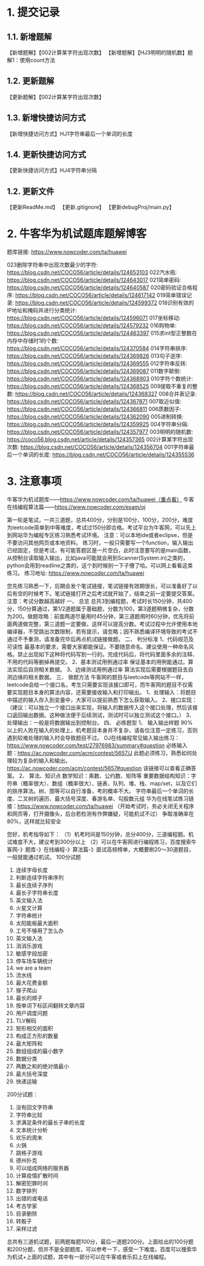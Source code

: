 # 1. 提交记录
## 1.1. 新增题解
【新增题解】【002计算某字符出现次数】
【新增题解】【HJ3明明的随机数】题解1：使用count方法
## 1.2. 更新题解
【更新题解】【002计算某字符出现次数】
## 1.3. 新增快捷访问方式
【新增快捷访问方式】HJ1字符串最后一个单词的长度
## 1.4. 更新快捷访问方式
【更新快捷访问方式】HJ4字符串分隔
## 1.2. 更新文件
【更新ReadMe.md】
【更新.gitignore】
【更新debugProj/main.py】

# 2. 牛客华为机试题库题解博客

题库链接: https://www.nowcoder.com/ta/huawei

023删除字符串中出现次数最少的字符: https://blog.csdn.net/COCO56/article/details/124653103
022汽水瓶: https://blog.csdn.net/COCO56/article/details/124643017
021简单密码: https://blog.csdn.net/COCO56/article/details/124640587
020密码验证合格程序: https://blog.csdn.net/COCO56/article/details/124617142
019简单错误记录: https://blog.csdn.net/COCO56/article/details/124599372
018识别有效的IP地址和掩码并进行分类统计: https://blog.csdn.net/COCO56/article/details/124596071
017坐标移动: https://blog.csdn.net/COCO56/article/details/124579232
016购物单: https://blog.csdn.net/COCO56/article/details/124463397
015求int型正整数在内存中存储时1的个数: https://blog.csdn.net/COCO56/article/details/124370584
014字符串排序: https://blog.csdn.net/COCO56/article/details/124369826
013句子逆序: https://blog.csdn.net/COCO56/article/details/124369555
012字符串反转: https://blog.csdn.net/COCO56/article/details/124369087
011数字颠倒: https://blog.csdn.net/COCO56/article/details/124368903
010字符个数统计: https://blog.csdn.net/COCO56/article/details/124368525
009提取不重复的整数: https://blog.csdn.net/COCO56/article/details/124368327
008合并表记录: https://blog.csdn.net/COCO56/article/details/124367871
007取近似值: https://blog.csdn.net/COCO56/article/details/124366811
006质数因子: https://blog.csdn.net/COCO56/article/details/124362090
005进制转换: https://blog.csdn.net/COCO56/article/details/124359925
004字符串分隔: https://blog.csdn.net/COCO56/article/details/124357977
003明明的随机数: https://coco56.blog.csdn.net/article/details/124357365
002计算某字符出现次数: https://blog.csdn.net/COCO56/article/details/124356704
001字符串最后一个单词的长度: https://blog.csdn.net/COCO56/article/details/124355536

# 3. 注意事项

牛客华为机试题库——https://www.nowcoder.com/ta/huawei（重点看）
牛客在线编程算法篇——https://www.nowcoder.com/exam/oj

第一轮是笔试，一共三道题，总共400分，分别是100分，100分，200分，难度为leetcode简单到中等难度，考试过150分即合格。考试平台为牛客网，可以先上到网站华为编程专区练习熟悉考试环境。
注意：可以本地ide或者eclipse，但是不要访问其他网页或本地资料。
练习时，一般只需要写一个function，输入输出已经固定，但是考试，有可能答题区是一片空白，此时注意要写的是main函数，从控制台读取输入输出，比如java可能就会用到Scanner(System.in)之类的，python会用到readline之类的，这个到时候别一下子懵了哈。可以网上看看这类练习。
练习地址: https://www.nowcoder.com/ta/huawei

您先练习熟悉一下，后期会发个笔试链接，笔试链接有效期很长，可以准备好了以后有空的时候考下。笔试链接打开之后考试就开始了，结束之前一定要提交答案。注意：考试分数越高越好
一、       总览
总共3到编程题，考试时长150分钟，共400分，150分算通过，第1/2道题属于基础题，分数为100，第3道题稍微复杂，分数为200。做题攻略：前面两道尽量用时45分钟，第三道题用时60分钟，优先将前面两道做完整，第三道题一定要做，这样可以提高分数。考试过程中允许使用本地编译器，不受跳出次数限制，若有提示，请忽略；因不熟悉编译环境导致的考试不通过不予重测，请准备完毕后再点机试链接做题。
二、       判分标准
1、代码规范及可读性
最基本的要求，需要大家都能保证。不要随意命名、建议使用一种命名风格。禁止出现如下这种将代码写到一行的。完成代码后，将代码里面多余的注释、不用的代码等删掉再提交。
2、基本测试用例通过率
保证基本的用例能通过。算法实现后自测相关数据。
3、边缘测试用例通过率
算法实现后需要根据题目去自测边缘的相关数据。
三、       做题方法
牛客网的题目与leetcode等网站不一样，leetcode会给一个接口名，考生只需要实现该接口即可，而牛客网的题目不仅需要实现题目本身的算法内容，还需要接收输入和打印输出。
1、处理输入：将题目中描述的输入存入到变量中，大家可以提前熟悉下怎么获取输入。
2、接口实现：（建议：可以独立一个接口出来实现，将输入的数据传入这个接口处理，然后该接口返回输出数据。这种做法便于后续测试，测试时可以独立测试这个接口。）
3、处理输出：一般是将数据输出到控制台。
四、       必练题型
1、    输入输出样题
90%以上的人败在输入的处理上，机考题目本身并不复杂，请各位注意一定练习，否则遇到较难处理的输入时会导致题目不过。
OJ在线编程常见输入输出练习：https://www.nowcoder.com/test/27976983/summary#question
   必练输入题：https://ac.nowcoder.com/acm/contest/5657/J 此题必须练习，熟悉如何处理较为复杂的输入和输出。https://ac.nowcoder.com/acm/contest/5657#question 该链接可以查看正确答案。
2、    算法、知识点
数学知识：素数、公约数、矩阵等
重要数据结构知识：字符串（概率很大）、数组（概率很大）、链表、队列、堆、栈、map/set，以及它们的排序算法。树、图等可以自行准备，考的概率不大。
字符串最后一个单词的长度、二叉树的遍历、最大括号深度、春游名单、勾股数元组
华为在线笔试练习链接：https://www.nowcoder.com/ta/huawei
（开始考试时，务必关闭无关程序和网页等，打开摄像头，后台若检测有作弊嫌疑，可能机试不过）
争取准确率在80%，这样就比较安全


您好，机考指导如下：
（1）机考时间是150分钟，总分400分，三道编程题。机试难度不大，建议考到300分以上
（2）可以在牛客网进行编程练习，百度搜索牛客网-》题库-》在线编程-》算法篇-》面试高频榜单，大概要刷20～30道题目，一般就能通过机试。
100分试题
1. 连续字母长度
2. 判断连续字符串序列
3. 最长连续子序列
4. 最长子字符串长度
5. 英文输入法
6. 火星文计算
7. 字符串统计
8. 太阳能板最大面积
9. 工号不够用了怎么办
9. 英文输入法
10. 消消乐游戏
11. 敏感字段加密
12. 停车场车辆统计
13. we are a  team
14. 流水线
15. 最大花费金额
16. 猴子爬山
17. 最长的顺子
18. 按单词下标区间翻转文章内容
19. 用户调度问题
20. TLV解码
21. 矩形相交的面积
22. 构成正方形的数量
23. 最大矩阵和
24. 数组组成的最小数字
25. 数据分类
26. 两数之和的绝对值最小
27. 最大括号深度
28. 快递运输

200分试题：
1. 没有回文字符串
2. 字符串比较
3. 求满足条件的最长子串的长度
4. 文本统计分析
5. 欢乐的周末
6. 火锅
7. 跳格子游戏
8. 德州扑克
9. 可以组成网络的服务器
10. 计算疫情扩散时间
11. 解密犯罪时间
12. 数字排列
13. 出错的或电话
14. 考古学家
15. 目录删除
16. 转骰子
17. 采样过滤

总共有三道机试题，前两题每题100分，最后一道题200分。上面给出的100分题和200分题，但并不是全部题库，可以参考一下，感受一下难度。百度可以搜索华为机试+上面的试题，其中有一部分可以在牛客或者乐扣上在线编程。